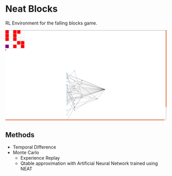 # Neat Blocks
RL Environment for the falling blocks game.


![hyperneat](hyperneat.png)


## Methods
  * Temporal Difference
  * Monte Carlo
    * Experience Replay
    * Qtable approximation with Artificial Neural Network trained using NEAT